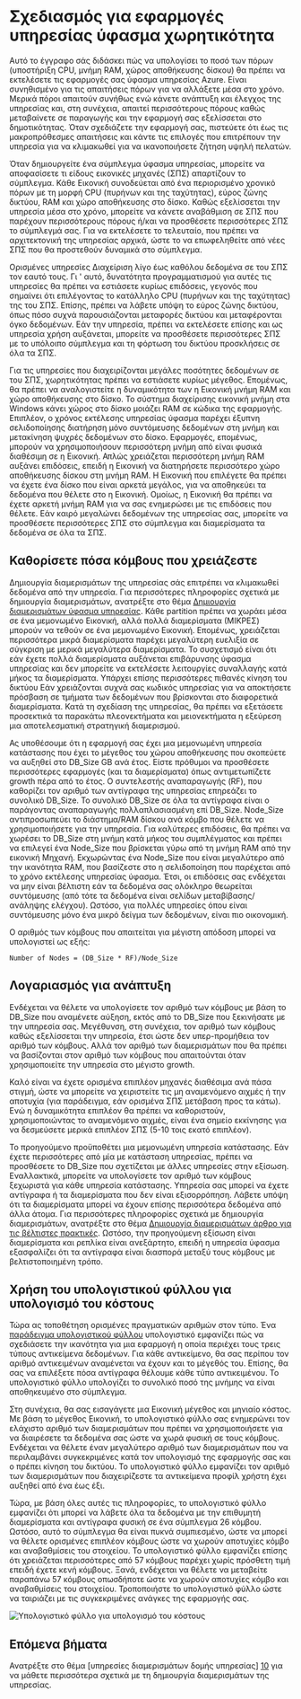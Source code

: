 <properties
   pageTitle="Δυνατότητα προγραμματισμού για τις εφαρμογές της υπηρεσίας ύφασμα | Microsoft Azure"
   description="Περιγράφει τον τρόπο προσδιορισμού του αριθμού των κόμβους υπολογιστικών που απαιτείται για μια εφαρμογή υπηρεσίας ύφασμα"
   services="service-fabric"
   documentationCenter=".net"
   authors="mani-ramaswamy"
   manager="markfuss"
   editor=""/>

<tags
   ms.service="service-fabric"
   ms.devlang="dotnet"
   ms.topic="article"
   ms.tgt_pltfrm="NA"
   ms.workload="NA"
   ms.date="09/14/2016"
   ms.author="subramar"/>


# <a name="capacity-planning-for-service-fabric-applications"></a>Σχεδιασμός για εφαρμογές υπηρεσίας ύφασμα χωρητικότητα


Αυτό το έγγραφο σάς διδάσκει πώς να υπολογίσει το ποσό των πόρων (υποστήριξη CPU, μνήμη RAM, χώρος αποθήκευσης δίσκου) θα πρέπει να εκτελέσετε τις εφαρμογές σας ύφασμα υπηρεσίας Azure. Είναι συνηθισμένο για τις απαιτήσεις πόρων για να αλλάξετε μέσα στο χρόνο. Μερικά πόροι απαιτούν συνήθως ενώ κάνετε ανάπτυξη και έλεγχος της υπηρεσίας και, στη συνέχεια, απαιτεί περισσότερους πόρους καθώς μεταβαίνετε σε παραγωγής και την εφαρμογή σας εξελίσσεται στο δημοτικότητας. Όταν σχεδιάζετε την εφαρμογή σας, πιστεύετε ότι έως τις μακροπρόθεσμες απαιτήσεις και κάντε τις επιλογές που επιτρέπουν την υπηρεσία για να κλιμακωθεί για να ικανοποιήσετε ζήτηση υψηλή πελατών.

 Όταν δημιουργείτε ένα σύμπλεγμα ύφασμα υπηρεσίας, μπορείτε να αποφασίσετε τι είδους εικονικές μηχανές (ΣΠΣ) απαρτίζουν το σύμπλεγμα. Κάθε Εικονική συνοδεύεται από ένα περιορισμένο χρονικό πόρων με τη μορφή CPU (πυρήνων και της ταχύτητας), εύρος ζώνης δικτύου, RAM και χώρο αποθήκευσης στο δίσκο. Καθώς εξελίσσεται την υπηρεσία μέσα στο χρόνο, μπορείτε να κάνετε αναβάθμιση σε ΣΠΣ που παρέχουν περισσότερους πόρους ή/και να προσθέσετε περισσότερες ΣΠΣ το σύμπλεγμά σας. Για να εκτελέσετε το τελευταίο, που πρέπει να αρχιτεκτονική της υπηρεσίας αρχικά, ώστε το να επωφεληθείτε από νέες ΣΠΣ που θα προστεθούν δυναμικά στο σύμπλεγμα.

Ορισμένες υπηρεσίες Διαχείριση λίγο έως καθόλου δεδομένα σε του ΣΠΣ τον εαυτό τους. Γι ' αυτό, δυνατότητα προγραμματισμού για αυτές τις υπηρεσίες θα πρέπει να εστιάσετε κυρίως επιδόσεις, γεγονός που σημαίνει ότι επιλέγοντας το κατάλληλο CPU (πυρήνων και της ταχύτητας) της του ΣΠΣ. Επίσης, πρέπει να λάβετε υπόψη το εύρος ζώνης δικτύου, όπως πόσο συχνά παρουσιάζονται μεταφορές δικτύου και μεταφέρονται όγκο δεδομένων. Εάν την υπηρεσία, πρέπει να εκτελέσετε επίσης και ως υπηρεσία χρήση αυξάνεται, μπορείτε να προσθέσετε περισσότερες ΣΠΣ με το υπόλοιπο σύμπλεγμα και τη φόρτωση του δικτύου προσκλήσεις σε όλα τα ΣΠΣ.

Για τις υπηρεσίες που διαχειρίζονται μεγάλες ποσότητες δεδομένων σε του ΣΠΣ, χωρητικότητας πρέπει να εστιάσετε κυρίως μέγεθος. Επομένως, θα πρέπει να αναλογιστείτε η δυναμικότητα των η Εικονική μνήμη RAM και χώρο αποθήκευσης στο δίσκο. Το σύστημα διαχείρισης εικονική μνήμη στα Windows κάνει χώρος στο δίσκο μοιάζει RAM σε κώδικα της εφαρμογής. Επιπλέον, ο χρόνος εκτέλεσης υπηρεσίας ύφασμα παρέχει έξυπνη σελιδοποίησης διατήρηση μόνο συντόμευσης δεδομένων στη μνήμη και μετακίνηση ψυχρές δεδομένων στο δίσκο. Εφαρμογές, επομένως, μπορούν να χρησιμοποιήσουν περισσότερη μνήμη από είναι φυσικά διαθέσιμη σε η Εικονική. Απλώς χρειάζεται περισσότερη μνήμη RAM αυξάνει επιδόσεις, επειδή η Εικονική να διατηρήσετε περισσότερο χώρο αποθήκευσης δίσκου στη μνήμη RAM. Η Εικονική που επιλέγετε θα πρέπει να έχετε ένα δίσκο που είναι αρκετά μεγάλος, για να αποθηκεύει τα δεδομένα που θέλετε στο η Εικονική. Ομοίως, η Εικονική θα πρέπει να έχετε αρκετή μνήμη RAM για να σας ενημερώσει με τις επιδόσεις που θέλετε. Εάν καιρό μεγαλώνει δεδομένων της υπηρεσίας σας, μπορείτε να προσθέσετε περισσότερες ΣΠΣ στο σύμπλεγμα και διαμερίσματα τα δεδομένα σε όλα τα ΣΠΣ.

## <a name="determine-how-many-nodes-you-need"></a>Καθορίσετε πόσα κόμβους που χρειάζεστε

Δημιουργία διαμερισμάτων της υπηρεσίας σάς επιτρέπει να κλιμακωθεί δεδομένα από την υπηρεσία. Για περισσότερες πληροφορίες σχετικά με δημιουργία διαμερισμάτων, ανατρέξτε στο θέμα [Δημιουργία διαμερισμάτων ύφασμα υπηρεσίας](service-fabric-concepts-partitioning.md). Κάθε partition πρέπει να χωράει μέσα σε ένα μεμονωμένο Εικονική, αλλά πολλά διαμερίσματα (ΜΙΚΡΕΣ) μπορούν να τεθούν σε ένα μεμονωμένο Εικονική. Επομένως, χρειάζεται περισσότερα μικρά διαμερίσματα παρέχει μεγαλύτερη ευελιξία σε σύγκριση με μερικά μεγαλύτερα διαμερίσματα. Το συσχετισμό είναι ότι εάν έχετε πολλά διαμερίσματα αυξάνεται επιβάρυνσης ύφασμα υπηρεσίας και δεν μπορείτε να εκτελέσετε λειτουργίες συναλλαγής κατά μήκος τα διαμερίσματα. Υπάρχει επίσης περισσότερες πιθανές κίνηση του δικτύου Εάν χρειάζονται συχνά σας κωδικός υπηρεσίας για να αποκτήσετε πρόσβαση σε τμήματα των δεδομένων που βρίσκονται στο διαφορετικά διαμερίσματα. Κατά τη σχεδίαση της υπηρεσίας, θα πρέπει να εξετάσετε προσεκτικά τα παρακάτω πλεονεκτήματα και μειονεκτήματα η εξεύρεση μια αποτελεσματική στρατηγική διαμερισμού.

Ας υποθέσουμε ότι η εφαρμογή σας έχει μια μεμονωμένη υπηρεσία κατάστασης που έχει το μέγεθος του χώρου αποθήκευσης που σκοπεύετε να αυξηθεί στο DB_Size GB ανά έτος. Είστε πρόθυμοι να προσθέσετε περισσότερες εφαρμογές (και τα διαμερίσματα) όπως αντιμετωπίζετε growth πέρα από το έτος.  Ο συντελεστής αναπαραγωγής (RF), που καθορίζει τον αριθμό των αντίγραφα της υπηρεσίας επηρεάζει το συνολικό DB_Size. Το συνολικό DB_Size σε όλα τα αντίγραφα είναι ο παράγοντας αναπαραγωγής πολλαπλασιασμένη επί DB_Size.  Node_Size αντιπροσωπεύει το διάστημα/RAM δίσκου ανά κόμβο που θέλετε να χρησιμοποιήσετε για την υπηρεσία. Για καλύτερες επιδόσεις, θα πρέπει να χωρέσει το DB_Size στη μνήμη κατά μήκος του συμπλέγματος και πρέπει να επιλεγεί ένα Node_Size που βρίσκεται γύρω από τη μνήμη RAM από την εικονική Μηχανή. Εκχωρώντας ένα Node_Size που είναι μεγαλύτερο από την ικανότητα RAM, που βασίζεστε στο η σελιδοποίηση που παρέχεται από το χρόνο εκτέλεσης υπηρεσίας ύφασμα. Έτσι, οι επιδόσεις σας ενδέχεται να μην είναι βέλτιστη εάν τα δεδομένα σας ολόκληρο θεωρείται συντόμευσης (από τότε τα δεδομένα είναι σελίδων μεταβίβασης/ανάληψης ελέγχου). Ωστόσο, για πολλές υπηρεσίες όπου είναι συντόμευσης μόνο ένα μικρό δείγμα των δεδομένων, είναι πιο οικονομική.

Ο αριθμός των κόμβους που απαιτείται για μέγιστη απόδοση μπορεί να υπολογιστεί ως εξής:

```
Number of Nodes = (DB_Size * RF)/Node_Size

```


## <a name="account-for-growth"></a>Λογαριασμός για ανάπτυξη

Ενδέχεται να θέλετε να υπολογίσετε τον αριθμό των κόμβους με βάση το DB_Size που αναμένετε αύξηση, εκτός από το DB_Size που ξεκινήσατε με την υπηρεσία σας. Μεγέθυνση, στη συνέχεια, τον αριθμό των κόμβους καθώς εξελίσσεται την υπηρεσία, έτσι ώστε δεν υπερ-προμήθεια τον αριθμό των κόμβους. Αλλά τον αριθμό των διαμερισμάτων που θα πρέπει να βασίζονται στον αριθμό των κόμβους που απαιτούνται όταν χρησιμοποιείτε την υπηρεσία στο μέγιστο growth.

Καλό είναι να έχετε ορισμένα επιπλέον μηχανές διαθέσιμα ανά πάσα στιγμή, ώστε να μπορείτε να χειριστείτε τις μη αναμενόμενο αιχμές ή την αποτυχία (για παράδειγμα, εάν ορισμένα ΣΠΣ μετάβαση προς τα κάτω).  Ενώ η δυναμικότητα επιπλέον θα πρέπει να καθοριστούν, χρησιμοποιώντας το αναμενόμενο αιχμές, είναι ένα σημείο εκκίνησης για να δεσμεύσετε μερικά επιπλέον ΣΠΣ (5-10 τοις εκατό επιπλέον).

Το προηγούμενο προϋποθέτει μια μεμονωμένη υπηρεσία κατάστασης. Εάν έχετε περισσότερες από μία με κατάσταση υπηρεσίας, πρέπει να προσθέσετε το DB_Size που σχετίζεται με άλλες υπηρεσίες στην εξίσωση. Εναλλακτικά, μπορείτε να υπολογίσετε τον αριθμό των κόμβους ξεχωριστά για κάθε υπηρεσία κατάστασης.  Υπηρεσία σας μπορεί να έχετε αντίγραφα ή τα διαμερίσματα που δεν είναι εξισορρόπηση. Λάβετε υπόψη ότι τα διαμερίσματα μπορεί να έχουν επίσης περισσότερα δεδομένα από άλλα άτομα. Για περισσότερες πληροφορίες σχετικά με δημιουργία διαμερισμάτων, ανατρέξτε στο θέμα [Δημιουργία διαμερισμάτων άρθρο για τις βέλτιστες πρακτικές](service-fabric-concepts-partitioning.md). Ωστόσο, την προηγούμενη εξίσωση είναι διαμερίσματα και ρεπλίκα είναι ανεξάρτητο, επειδή η υπηρεσία ύφασμα εξασφαλίζει ότι τα αντίγραφα είναι διασπορά μεταξύ τους κόμβους με βελτιστοποιημένη τρόπο.


## <a name="use-a-spreadsheet-for-cost-calculation"></a>Χρήση του υπολογιστικού φύλλου για υπολογισμό του κόστους

Τώρα ας τοποθέτηση ορισμένες πραγματικών αριθμών στον τύπο. Ένα [παράδειγμα υπολογιστικού φύλλου](https://servicefabricsdkstorage.blob.core.windows.net/publicrelease/SF%20VM%20Cost%20calculator-NEW.xlsx) υπολογιστικό εμφανίζει πώς να σχεδιάσετε την ικανότητα για μια εφαρμογή η οποία περιέχει τους τρεις τύπους αντικείμενα δεδομένων. Για κάθε αντικείμενο, θα σας περίπου τον αριθμό αντικειμένων αναμένεται να έχουν και το μέγεθός του. Επίσης, θα σας να επιλέξετε πόσα αντίγραφα θέλουμε κάθε τύπο αντικειμένου. Το υπολογιστικό φύλλο υπολογίζει το συνολικό ποσό της μνήμης να είναι αποθηκευμένο στο σύμπλεγμα.

Στη συνέχεια, θα σας εισαγάγετε μια Εικονική μέγεθος και μηνιαίο κόστος. Με βάση το μέγεθος Εικονική, το υπολογιστικό φύλλο σας ενημερώνει τον ελάχιστο αριθμό των διαμερισμάτων που πρέπει να χρησιμοποιήσετε για να διαιρέσετε τα δεδομένα σας ώστε να χωρά φυσική σε τους κόμβους. Ενδέχεται να θέλετε έναν μεγαλύτερο αριθμό των διαμερισμάτων που να περιλαμβάνει συγκεκριμένες κατά τον υπολογισμό της εφαρμογής σας και ο πρέπει κίνηση του δικτύου. Το υπολογιστικό φύλλο εμφανίζει τον αριθμό των διαμερισμάτων που διαχειρίζεστε τα αντικείμενα προφίλ χρήστη έχει αυξηθεί από ένα έως έξι.

Τώρα, με βάση όλες αυτές τις πληροφορίες, το υπολογιστικό φύλλο εμφανίζει ότι μπορεί να λάβετε όλα τα δεδομένα με την επιθυμητή διαμερίσματα και αντίγραφα φυσική σε ένα σύμπλεγμα 26 κόμβου. Ωστόσο, αυτό το σύμπλεγμα θα είναι πυκνά συμπιεσμένο, ώστε να μπορεί να θέλετε ορισμένες επιπλέον κόμβους ώστε να χωρούν αποτυχίες κόμβο και αναβαθμίσεις του στοιχείου. Το υπολογιστικό φύλλο εμφανίζει επίσης ότι χρειάζεται περισσότερες από 57 κόμβους παρέχει χωρίς πρόσθετη τιμή επειδή έχετε κενή κόμβους. Ξανά, ενδέχεται να θέλετε να μεταβείτε παραπάνω 57 κόμβους οπωσδήποτε ώστε να χωρούν αποτυχίες κόμβο και αναβαθμίσεις του στοιχείου. Τροποποιήστε το υπολογιστικό φύλλο ώστε να ταιριάζει με τις συγκεκριμένες ανάγκες της εφαρμογής σας.   

![Υπολογιστικό φύλλο για υπολογισμό του κόστους][Image1]



## <a name="next-steps"></a>Επόμενα βήματα

Ανατρέξτε στο θέμα [υπηρεσίες διαμερισμάτων δομής υπηρεσίας] [ 10] για να μάθετε περισσότερα σχετικά με τη δημιουργία διαμερισμάτων της υπηρεσίας.



<!--Image references-->
[Image1]: ./media/SF-Cost.png

<!--Link references--In actual articles, you only need a single period before the slash-->
[10]: service-fabric-concepts-partitioning.md
